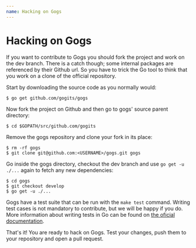 ```yaml
---
name: Hacking on Gogs
---
```


# Hacking on Gogs

If you want to contribute to Gogs you should fork the project and work on the dev branch.
There is a catch though; some internal packages are referenced by their Github url. So
you have to trick the Go tool to think that you work on a clone of the official repository.

Start by downloading the source code as you normally would:

    $ go get github.com/gogits/gogs

Now fork the project on Github and then go to gogs' source parent directory:

    $ cd $GOPATH/src/github.com/gogits

Remove the gogs repository and clone your fork in its place:

    $ rm -rf gogs
    $ git clone git@github.com:<USERNAME>/gogs.git gogs

Go inside the gogs directory, checkout the dev branch and use `go get -u ./...` again to fetch any new dependencies:

    $ cd gogs
    $ git checkout develop
    $ go get -u ./...

Gogs have a test suite that can be run with the `make test` command. Writing
test cases is not mandatory to contribute, but we will be happy if you do.
More information about writing tests in Go can be found on
[the oficial documentation](golangtesting).

That's it! You are ready to hack on Gogs. Test your changes, push them to your repository and open a pull request.

[golangtesting]: https://golang.org/pkg/testing/
